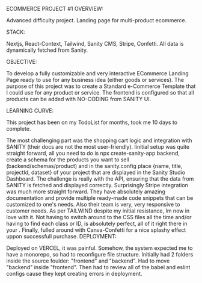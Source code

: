 ECOMMERCE PROJECT #1
OVERVIEW:

Advanced difficulty project. Landing page for multi-product ecommerce.

STACK:

Nextjs, React-Context, Tailwind, Sanity CMS, Stripe, Confetti. All data is dynamically fetched from Sanity.

OBJECTIVE:

To develop a fully customizable and very interactive ECommerce Landing Page ready to use for any business idea (either goods or services). The purpose of this project was to create a Standard e-Commerce Template that I could use for any product or service. The frontend is configured so that all products can be added with NO-CODING from SANITY UI.

LEARNING CURVE:

This project has been on my TodoList for months, took me 10 days to complete.

The most challenging part was the shopping cart logic and integration with SANITY (their docs are not the most user-friendly). Iinitial setup was quite straight forward, all you need to do is npx create-sanity-app backend, create a schema for the products you want to sell (backend/schemas/product) and in the sanity.config place {name, title, projectId, dataset} of your project that are displayed in the Sanity Studio Dashboard. The challenge is really with the API, ensuring that the data from SANITY is fetched and displayed correctly.
Surprisingly Stripe integration was much more straight forward. They have absolutely amazing documentation and provide multiple ready-made code snippets that can be customized to one's needs. Also their team is very, very responsive to customer needs.
As per TAILWIND despite my initial resistance, Im now in love with it. Not having to switch around to the CSS files all the time and/or having to find each class or ID, is absolutely perfect, all of it right there in your . Finally, fulled around with Canva-Confetti for a nice splashy effect uppon successfull purchase.
DEPLOYMENT:

Deployed on VERCEL, it was painful. Somehow, the system expected me to have a monorepo, so had to reconfigure file structure. Initially had 2 folders inside the source foulder: "frontend" and "backend". Had to move "backend" inside "frontend". Then had to review all of the babel and eslint configs cause they kept creating errors in deployment.
